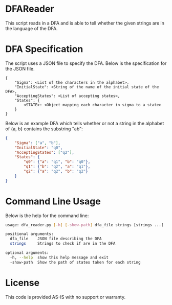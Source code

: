 # DFAReader
This script reads in a DFA and is able to tell whether the given strings are in the language of the DFA.

# DFA Specification
The script uses a JSON file to specify the DFA.  Below is the specification for the JSON file.

```
{
    "Sigma": <List of the characters in the alphabet>,
    "InitialState": <String of the name of the initial state of the DFA>,
    "AcceptingStates": <List of accepting states>,
    "States": {
        <STATE>: <Object mapping each character in sigma to a state>
    }
}
```

Below is an example DFA which tells whether or not a string in the alphabet of {a, b} contains the substring "ab":
```json
{
    "Sigma": ["a", "b"],
    "InitialState": "q0",
    "AcceptingStates": ["q2"],
    "States": {
        "q0": {"a": "q1", "b": "q0"},
        "q1": {"b": "q2", "a": "q1"},
        "q2": {"a": "q2", "b": "q2"}
    }
}
```

# Command Line Usage
Below is the help for the command line:
```sh
usage: dfa_reader.py [-h] [-show-path] dfa_file strings [strings ...]

positional arguments:
  dfa_file    JSON file describing the DFA
  strings     Strings to check if are in the DFA

optional arguments:
  -h, --help  show this help message and exit
  -show-path  Show the path of states taken for each string
```

# License
This code is provided AS-IS with no support or warranty.

